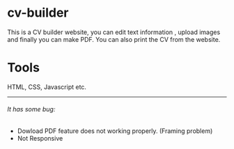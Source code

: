 # cv-builder
This is a CV builder website, you can edit text information , upload images and finally you can make PDF. You can also print the CV from the website.

# Tools
HTML, CSS, Javascript etc.

---
###### It has some bug:

- Dowload PDF feature does not working properly. (Framing problem)
- Not Responsive

